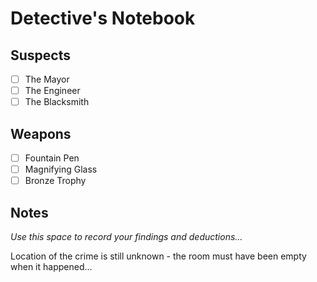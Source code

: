 # Detective's Notebook

## Suspects
- [ ] The Mayor
- [ ] The Engineer
- [ ] The Blacksmith

## Weapons
- [ ] Fountain Pen
- [ ] Magnifying Glass
- [ ] Bronze Trophy

## Notes
*Use this space to record your findings and deductions...*

Location of the crime is still unknown - the room must have been empty when it happened...
